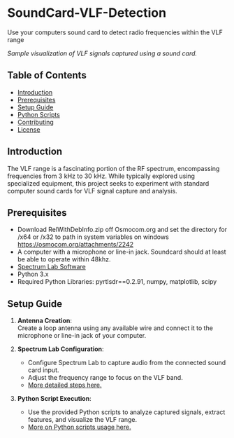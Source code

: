 # SoundCard-VLF-Detection
Use your computers sound card to detect radio frequencies within the VLF range

*Sample visualization of VLF signals captured using a sound card.*

## Table of Contents

- [Introduction](#introduction)
- [Prerequisites](#prerequisites)
- [Setup Guide](#setup-guide)
- [Python Scripts](#python-scripts)
- [Contributing](#contributing)
- [License](#license)

## Introduction

The VLF range is a fascinating portion of the RF spectrum, encompassing frequencies from 3 kHz to 30 kHz. While typically explored using specialized equipment, this project seeks to experiment with standard computer sound cards for VLF signal capture and analysis.

## Prerequisites

- Download RelWithDebInfo.zip off Osmocom.org and set the directory for /x64 or /x32 to path in system variables on windows https://osmocom.org/attachments/2242
- A computer with a microphone or line-in jack. Soundcard should at least be able to operate within 48khz.
- [Spectrum Lab Software](https://www.qsl.net/dl4yhf/spectra1.html)
- Python 3.x
- Required Python Libraries: pyrtlsdr==0.2.91, numpy, matplotlib, scipy

## Setup Guide

1. **Antenna Creation**:  
   Create a loop antenna using any available wire and connect it to the microphone or line-in jack of your computer.

2. **Spectrum Lab Configuration**:  
   - Configure Spectrum Lab to capture audio from the connected sound card input.
   - Adjust the frequency range to focus on the VLF band.
   - [More detailed steps here.](./docs/spectrum_lab_setup.md)

3. **Python Script Execution**:  
   - Use the provided Python scripts to analyze captured signals, extract features, and visualize the VLF range.
   - [More on Python scripts usage here.](./docs/python_scripts_guide.md)
